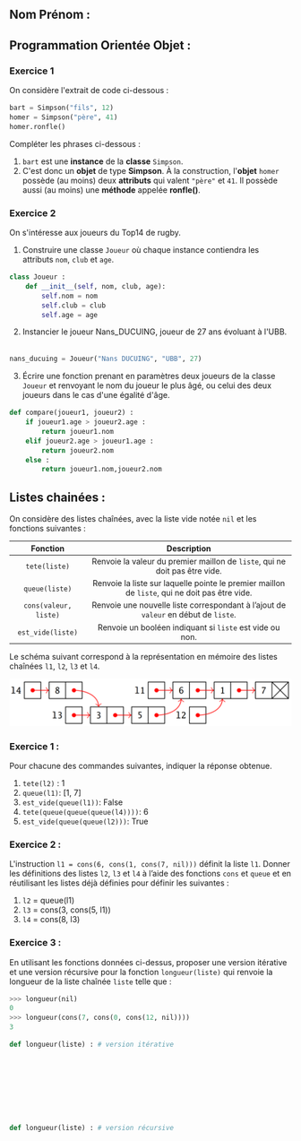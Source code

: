 ## Nom Prénom : 

## Programmation Orientée Objet :
### Exercice 1
On considère l'extrait de code ci-dessous :
```python
bart = Simpson("fils", 12)
homer = Simpson("père", 41)
homer.ronfle()
```
Compléter les phrases ci-dessous  :

1. ```bart``` est une **instance** de la **classe**  ```Simpson```.
2. C'est donc un **objet** de type **Simpson**.
À la construction, l'**objet** ```homer``` possède (au moins) deux **attributs** qui valent ```"père"``` et ```41```.
Il possède aussi (au moins) une **méthode** appelée **ronfle()**.

### Exercice 2
On s'intéresse aux joueurs du Top14 de rugby.

1. Construire une classe ```Joueur``` où chaque instance contiendra les attributs ```nom```, ```club``` et ```age```.  
```python
class Joueur :
    def __init__(self, nom, club, age):
        self.nom = nom
        self.club = club
        self.age = age
```

2. Instancier le joueur Nans_DUCUING, joueur de 27 ans évoluant à l'UBB.
```python

nans_ducuing = Joueur("Nans DUCUING", "UBB", 27)
```

3. Écrire une fonction prenant en paramètres deux joueurs de la classe ```Joueur``` et renvoyant le nom du joueur le plus âgé, ou celui des deux joueurs dans le cas d'une égalité d'âge.
```python
def compare(joueur1, joueur2) :
    if joueur1.age > joueur2.age :
        return joueur1.nom
    elif joueur2.age > joueur1.age :
        return joueur2.nom
    else :
        return joueur1.nom,joueur2.nom
```

## Listes chainées :

On considère des listes chaînées, avec la liste vide notée `nil` et les fonctions suivantes :

| Fonction | Description |
|:-:|:-:|
| `tete(liste)` | Renvoie la valeur du premier maillon de `liste`, qui ne doit pas être vide. |
| `queue(liste)` | Renvoie la liste sur laquelle pointe le premier maillon de `liste`, qui ne doit pas être vide. |
| `cons(valeur, liste)` | Renvoie une nouvelle liste correspondant à l’ajout de `valeur` en début de `liste`. |
| `est_vide(liste)` | Renvoie un booléen indiquant si `liste` est vide ou non. |

Le schéma suivant correspond à la représentation en mémoire des listes chaînées `l1`, `l2`, `l3` et `l4`.

![Schéma de définition des Listes](Listes.png)

### Exercice 1 :
Pour chacune des commandes suivantes, indiquer la réponse obtenue.

1. `tete(l2)` :  1
1. `queue(l1)`:  [1, 7]
1. `est_vide(queue(l1))`:  False
1. `tete(queue(queue(queue(l4))))`:  6
1. `est_vide(queue(queue(l2)))`:  True

### Exercice 2 :
L'instruction `l1 = cons(6, cons(1, cons(7, nil)))` définit la liste `l1`.
Donner les définitions des listes `l2`, `l3` et `l4` à l’aide des fonctions `cons` et `queue` et en réutilisant les listes déjà définies pour définir les suivantes :
1. `l2` = queue(l1)
2. `l3` = cons(3, cons(5, l1))
3. `l4` = cons(8, l3)

### Exercice 3 :
En utilisant les fonctions données ci-dessus,  proposer une version itérative et une version récursive pour la fonction `longueur(liste)` qui renvoie la longueur de la liste chaînée `liste` telle que :
```python
>>> longueur(nil)
0
>>> longueur(cons(7, cons(0, cons(12, nil))))
3
```
```python
def longueur(liste) : # version itérative
	


    
    
    
    


```
```python
def longueur(liste) : # version récursive
	

    
    
    
    




```


